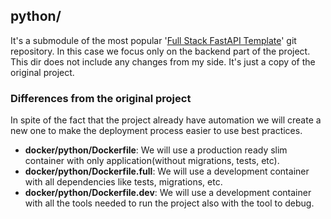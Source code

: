 ## python/

It's a submodule of the most popular '[Full Stack FastAPI Template](https://github.com/tiangolo/full-stack-fastapi-template/tree/master/backend)' git repository. In this case we focus only on the backend part of the project.
This dir does not include any changes from my side. It's just a copy of the original project. 



### Differences from the original project

In spite of the fact that the project already have automation we will create a new one to make the deployment process easier to use best 
practices.

- **docker/python/Dockerfile**: We will use a production ready slim container with only application(without migrations, tests, etc).
- **docker/python/Dockerfile.full**: We will use a development container with all dependencies like tests, migrations, etc.
- **docker/python/Dockerfile.dev**: We will use a development container with all the tools needed to run the project also with the tool to debug.
